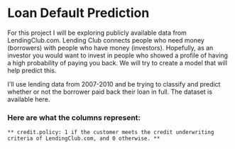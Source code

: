 # Loan Default Prediction

For this project I will be exploring publicly available data from LendingClub.com. Lending Club connects people who need money (borrowers) with people who have money (investors). Hopefully, as an investor you would want to invest in people who showed a profile of having a high probability of paying you back. We will try to create a model that will help predict this.

I'll use lending data from 2007-2010 and be trying to classify and predict whether or not the borrower paid back their loan in full. The dataset is available here.

### Here are what the columns represent:

    ** credit.policy: 1 if the customer meets the credit underwriting criteria of LendingClub.com, and 0 otherwise. **
